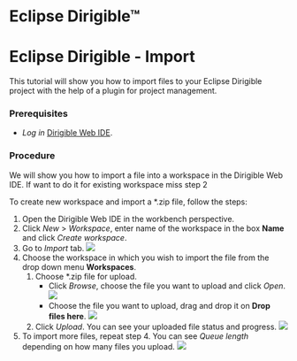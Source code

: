 # Eclipse Dirigible™

# Eclipse Dirigible - Import

This tutorial will show you how to import files to your Eclipse Dirigible project 
with the help of a plugin for project management.

### Prerequisites
* *Log in* [Dirigible Web IDE](http://dirigible.eclipse.org/).

### Procedure
We will show you how to import a file into a workspace in the Dirigible Web IDE. If want to do it for existing workspace miss step 2

To create new workspace and import a \*.zip file, follow the steps:
1. Open the Dirigible Web IDE in the workbench perspective.
2. Click *New* > *Workspace*, enter name of the workspace in the box **Name** and click *Create workspace*.
3. Go to *Import* tab.
![](https://github.com/dirigiblelabs/curriculum-2018/edit/master/NikolayRibin/import2.png)
4. Choose the workspace in which you wish to import the file from the drop down menu **Workspaces**.
	1. Choose \*.zip file for upload.
		- Click *Browse*, choose the file you want to upload and click *Open*.
		![](https://github.com/dirigiblelabs/curriculum-2018/edit/master/NikolayRibin/import3.png)
		- Choose the file you want to upload, drag and drop it on **Drop files here**.
		![](https://github.com/dirigiblelabs/curriculum-2018/edit/master/NikolayRibin/import4.png)
	2. Click *Upload*. You can see your uploaded file status and progress.
	![](https://github.com/dirigiblelabs/curriculum-2018/edit/master/NikolayRibin/import5.png)
5. To import more files, repeat step 4. You can see *Queue length* depending on how many files you upload.
![](https://github.com/dirigiblelabs/curriculum-2018/edit/master/NikolayRibin/import6.png)
